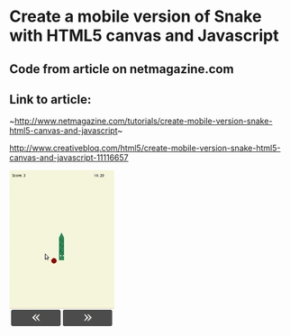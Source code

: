 Create a mobile version of Snake with HTML5 canvas and Javascript
=================================================================

## Code from article on netmagazine.com 

## Link to article:
~http://www.netmagazine.com/tutorials/create-mobile-version-snake-html5-canvas-and-javascript~

http://www.creativebloq.com/html5/create-mobile-version-snake-html5-canvas-and-javascript-11116657

![Screenshot](https://github.com/eoinmcg/mobile_snake/raw/master/screenshot.jpg)
